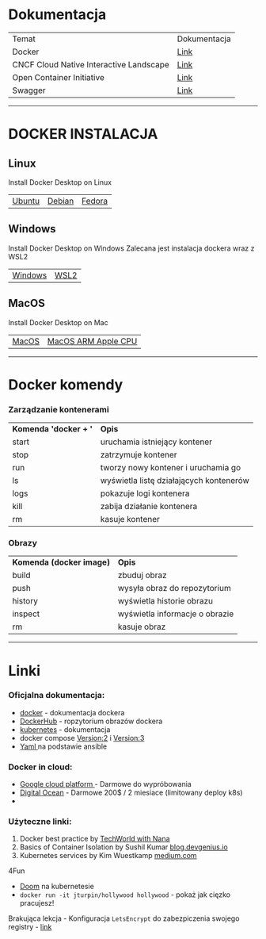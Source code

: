 # Dokumentacja

<table>
    <tr>
        <td>Temat</td>
        <td>Dokumentacja</td>
    </tr>
    <tr>
        <td>Docker</td>
        <td><a href="https://docs.docker.com/" title="Doker dokumentacja">Link</td>
    </tr>
    <tr>
        <td>CNCF Cloud Native Interactive Landscape</td>
        <td><a href="https://landscape.cncf.io/" title="CNCF">Link</td>
    </tr>
    <tr>
        <td>Open Container Initiative</td>
        <td><a href="https://opencontainers.org/" title="OCI">Link</td>
    </tr>
    <tr>
        <td>Swagger</td>
        <td><a href="https://petstore.swagger.io/" title="Swagger">Link</td>
    </tr>
</table>

__________________________________________________________________________

# DOCKER INSTALACJA
## Linux 
Install Docker Desktop on Linux

<table>
    <tr>
        <td><a href="https://docs.docker.com/desktop/install/ubuntu/" title="Ubuntu">Ubuntu</td>
        <td><a href="https://docs.docker.com/desktop/install/ubuntu/" title="Ubuntu">Debian</td>
        <td><a href="https://docs.docker.com/desktop/install/ubuntu/" title="Fedora">Fedora</td>
    </tr>
</table>

## Windows 
Install Docker Desktop on Windows
Zalecana jest instalacja dockera wraz z WSL2

<table>
    <tr>
        <td><a href="https://docs.docker.com/desktop/install/ubuntu/" title="Windows">Windows</td>
        <td><a href="https://learn.microsoft.com/pl-pl/windows/wsl/install-manual#step-4---download-the-linux-kernel-update-package" title="Windows">WSL2</td>
    </tr>
</table>

## MacOS
Install Docker Desktop on Mac

<table>
    <tr>
        <td><a href="https://docs.docker.com/desktop/install/mac-install/" title="MacOS">MacOS</td>
        <td><a href="https://docs.docker.com/desktop/mac/apple-silicon/" title="Windows">MacOS ARM Apple CPU</td>
    </tr>
</table>

__________________________________________________________________________


# Docker komendy
### Zarządzanie kontenerami
<table>
    <tr>
        <td><b>Komenda 'docker + '</b></td>
        <td><b>Opis</b></td>
    </tr>
    <tr>
        <td>start</td>
        <td>uruchamia istniejący kontener</td>
    </tr>
    <tr>
        <td>stop</td>
        <td>zatrzymuje kontener</td>
    </tr>
    <tr>
        <td>run</td>
        <td>tworzy nowy kontener i uruchamia go</td>
    </tr>
    <tr>
        <td>ls </td>
        <td>wyświetla listę działających kontenerów</td>
    </tr>
    <tr>
        <td>logs</td>
        <td>pokazuje logi kontenera</td>
    </tr>
    <tr>
        <td>kill</td>
        <td>zabija działanie kontenera</td>
    </tr>
    <tr>
        <td>rm</td>
        <td>kasuje kontener</td>
    </tr>
</table>

### Obrazy

<table>
    <tr>
        <td><b>Komenda (docker image)</b></td>
        <td><b>Opis</b></td>
    </tr>
    <tr>
        <td>build</td>
        <td>zbuduj obraz</td>
    </tr>
    <tr>
        <td>push</td>
        <td>wysyła obraz do repozytorium</td>
    </tr>
    <tr>
        <td>history</td>
        <td>wyświetla historie obrazu</td>
    </tr>
    <tr>
        <td>inspect</td>
        <td>wyświetla informacje o obrazie</td>
    </tr>
    <tr>
        <td>rm</td>
        <td>kasuje obraz</td>
    </tr>
</table>

__________________________________________________________________________
# Linki

### Oficjalna dokumentacja:
- <a href="https://www.docker.com/">docker</a> - dokumentacja dockera
- <a href="https://hub.docker.com/">DockerHub</a> - ropzytorium obrazów dockera
- <a href="https://kubernetes.io/">kubernetes</a> - dokumentacja 
- docker compose <a href="https://docs.docker.com/compose/compose-file/compose-file-v2/" title="docker-compose version 2"> Version:2</a></td> i <a href="https://docs.docker.com/compose/compose-file/compose-file-v3/" title="docker-compose version 3">Version:3 </a>
- <a href="https://docs.ansible.com/ansible/latest/reference_appendices/YAMLSyntax.html"> Yaml </a> na podstawie ansible 

### Docker in cloud:
- <a href="https://cloud.google.com/compute/docs/containers"> Google cloud platform </a> - Darmowe do wypróbowania
- <a href="https://cloud.digitalocean.com"> Digital Ocean</a> - Darmowe 200$ / 2 miesiace (limitowany deploy k8s)
- 
### Użyteczne linki: 

1. Docker best practice by  <a href="https://dev.to/techworld_with_nana/top-8-docker-best-practices-for-using-docker-in-production-1m39">TechWorld with Nana</a>
2. Basics of Container Isolation by Sushil Kumar <a href="https://blog.devgenius.io/basics-of-container-isolation-5eabdb258409v">blog.devgenius.io </a>
3. Kubernetes services by Kim Wuestkamp <a href="https://medium.com/swlh/kubernetes-services-simply-visually-explained-2d84e58d70e5">medium.com</a> 


4Fun
- <a href="https://github.com/storax/kubedoom?fbclid=IwAR1dFVhMiIQ8xH6mJ_IBjUNjbOUf4-0VtnO9E85QJJCicBqZjPBTLHERIwg">Doom</a> na kubernetesie
- `docker run -it jturpin/hollywood hollywood` - pokaż jak cięzko pracujesz!
  

Brakująca lekcja - Konfiguracja `LetsEncrypt` do zabezpiczenia swojego registry - <a href="https://ivhani.medium.com/setting-up-a-docker-registry-with-https-letsencrypt-and-basic-authentication-htpasswd-3ea1961a4144"> link </a>